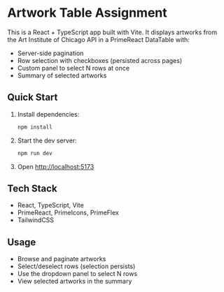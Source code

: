 # Artwork Table Assignment

This is a React + TypeScript app built with Vite. It displays artworks from the Art Institute of Chicago API in a PrimeReact DataTable with:

- Server-side pagination
- Row selection with checkboxes (persisted across pages)
- Custom panel to select N rows at once
- Summary of selected artworks

## Quick Start

1. Install dependencies:
   ```sh
   npm install
   ```
2. Start the dev server:
   ```sh
   npm run dev
   ```
3. Open [http://localhost:5173](http://localhost:5173)

## Tech Stack

- React, TypeScript, Vite
- PrimeReact, PrimeIcons, PrimeFlex
- TailwindCSS

## Usage

- Browse and paginate artworks
- Select/deselect rows (selection persists)
- Use the dropdown panel to select N rows
- View selected artworks in the summary


